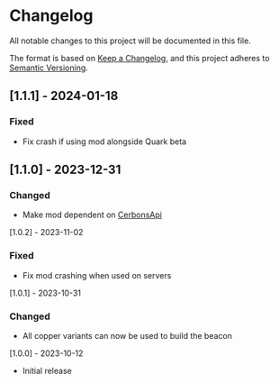 # Changelog

All notable changes to this project will be documented in this file.

The format is based on [Keep a Changelog](https://keepachangelog.com/en/1.0.0/),
and this project adheres to [Semantic Versioning](https://semver.org/spec/v2.0.0.html).

## [1.1.1] - 2024-01-18

### Fixed

- Fix crash if using mod alongside Quark beta

## [1.1.0] - 2023-12-31

### Changed

- Make mod dependent on [CerbonsApi](https://www.curseforge.com/minecraft/mc-mods/cerbons-api-forge)

[1.0.2] - 2023-11-02

### Fixed

- Fix mod crashing when used on servers

[1.0.1] - 2023-10-31

### Changed

- All copper variants can now be used to build the beacon

[1.0.0] - 2023-10-12

- Initial release